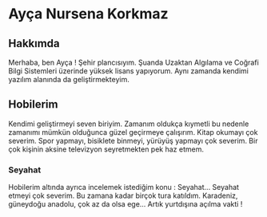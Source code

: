 <h1>Ayça Nursena Korkmaz</h1>
<h2>Hakkımda</h2>
<!-- Genel bilgiler -->
<p>Merhaba, ben Ayça !
    Şehir plancısıyım. Şuanda Uzaktan Algılama ve Coğrafi Bilgi Sistemleri üzerinde yüksek lisans yapıyorum. Aynı zamanda kendimi yazılım alanında da geliştirmekteyim.
</p>
<!-- Hobilerim hakkında -->
<h2>Hobilerim</h2>
<p>Kendimi geliştirmeyi seven biriyim. Zamanım oldukça kıymetli bu nedenle zamanımı mümkün olduğunca güzel geçirmeye çalışırım. Kitap okumayı çok severim. Spor yapmayı, bisiklete binmeyi, yürüyüş yapmayı çok severim. Bir çok kişinin aksine televizyon seyretmekten pek haz etmem. </p>
<!-- Seyahat -->
<h3>Seyahat</h3>
<p>Hobilerim altında ayrıca incelemek istediğim konu : Seyahat... Seyahat etmeyi çok severim. Bu zamana kadar birçok tura katıldım. Karadeniz, güneydoğu anadolu, çok az da olsa ege... Artık yurtdışına açılma vakti !</p>
